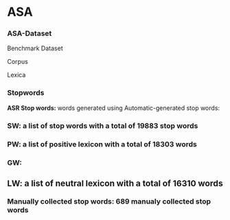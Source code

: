 # ASA

<h3>ASA-Dataset</h3>
<p>Benchmark Dataset</p>
<p>Corpus</p>
<p>Lexica</p>

<h3>Stopwords</h3>
<p><b>ASR Stop words: </b>words generated using Automatic-generated stop words:</p>
<h3><b>SW: </b>a list of stop words with a  total of 19883 stop words</h3>
<h3><b>PW: </b>a list of positive lexicon with a  total of 18303 words</h3>
<h3><b>GW: </b><a list of negative lexicon with a  total of 31528 words/h3>
<h3><b>LW: </b>a list of neutral lexicon with a  total of 16310 words</h3>
  
<p><b>Manually collected stop words: </b>689 manualy collected stop words</p>

